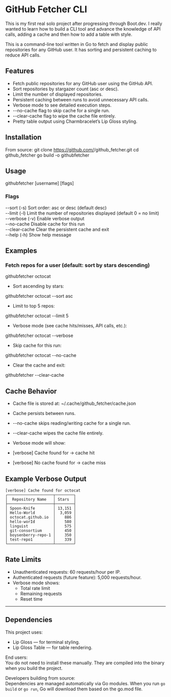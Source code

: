 # GitHub Fetcher CLI

This is my first real solo project after progressing through Boot.dev. I really wanted to learn how to build a CLI tool and advance the knowledge of API calls, adding a cache and then how to add a table with style.

This is a command-line tool written in Go to fetch and display public repositories for any GitHub user. It has sorting and persistent caching to reduce API calls. 


## Features
- Fetch public repositories for any GitHub user using the GitHub API.
- Sort repositories by stargazer count (asc or desc).
- Limit the number of displayed repositories.
- Persistent caching between runs to avoid unnecessary API calls.
- Verbose mode to see detailed execution steps.
- --no-cache flag to skip cache for a single run.
- --clear-cache flag to wipe the cache file entirely.
- Pretty table output using Charmbracelet’s Lip Gloss styling.

## Installation
From source:
git clone https://github.com/<john-1005>/github_fetcher.git
cd github_fetcher
go build -o githubfetcher


## Usage
githubfetcher [username] [flags]

### Flags
--sort (-s)         Sort order: asc or desc (default desc)  
--limit (-l)        Limit the number of repositories displayed (default 0 = no limit)  
--verbose (-v)      Enable verbose output  
--no-cache          Disable cache for this run  
--clear-cache       Clear the persistent cache and exit  
--help (-h)         Show help message

## **Examples**

### Fetch repos for a user (default: sort by stars descending)

githubfetcher octocat

- Sort ascending by stars:

githubfetcher octocat --sort asc

- Limit to top 5 repos:

githubfetcher octocat --limit 5

- Verbose mode (see cache hits/misses, API calls, etc.):

githubfetcher octocat --verbose

- Skip cache for this run:

githubfetcher octocat --no-cache

- Clear the cache and exit:

githubfetcher --clear-cache

## Cache Behavior
- Cache file is stored at:
~/.cache/github_fetcher/cache.json

- Cache persists between runs.
- --no-cache skips reading/writing cache for a single run.
- --clear-cache wipes the cache file entirely.
- Verbose mode will show:
- [verbose] Cache found for <username> → cache hit
- [verbose] No cache found for <username> → cache miss

## **Example Verbose Output**
```text
[verbose] Cache found for octocat
┌────────────────────┬────────┐
│  Repository Name   │ Stars  │
├────────────────────┼────────┤
│ Spoon-Knife        │ 13,151 │
│ Hello-World        │  3,059 │
│ octocat.github.io  │    886 │
│ hello-worId        │    580 │
│ linguist           │    575 │
│ git-consortium     │    450 │
│ boysenberry-repo-1 │    350 │
│ test-repo1         │    339 │
└────────────────────┴────────┘
```


## Rate Limits
- Unauthenticated requests: 60 requests/hour per IP.
- Authenticated requests (future feature): 5,000 requests/hour.
- Verbose mode shows:
  - Total rate limit
  - Remaining requests
  - Reset time

---

## Dependencies
This project uses:
- Lip Gloss — for terminal styling.
- Lip Gloss Table — for table rendering.

End users:  
You do not need to install these manually. They are compiled into the binary when you build the project.

Developers building from source:  
Dependencies are managed automatically via Go modules. When you run `go build` or `go run`, Go will download them based on the go.mod file.






